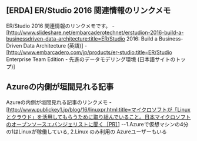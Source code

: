 ## [ERDA] ER/Studio 2016 関連情報のリンクメモ

ER/Studio 2016 関連情報のリンクメモです。
-[http://www.slideshare.net/embarcaderotechnet/erstudion-2016-build-a-businessdriven-data-architecture:title=ER/Studio 2016: Build a Business-Driven Data Architecture (英語)]
-[http://www.embarcadero.com/jp/products/er-studio:title=ER/Studio Enterprise Team Edition - 先進のデータモデリング環境 (日本語サイトのトップ)]


## Azureの内側が垣間見れる記事

Azureの内側が垣間見れる記事のリンクメモ
-[http://www.publickey1.jp/blog/16/linuxpr.html:title=マイクロソフトが「Linuxとクラウド」を活用してもらうために取り組んでいること。日本マイクロソフトのオープンソースエバンジェリストに聞く［PR］]
--1.Azureで仮想マシンの4分の1はLinuxが稼働している, 2.Linux のみ利用の Azureユーザーもいる


